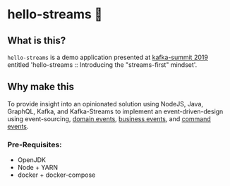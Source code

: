 # hello-streams :arrows_counterclockwise:

## What is this?

`hello-streams` is a demo application presented at [kafka-summit 2019](https://kafka-summit.org/sessions/hello-streams-introducing-stream-first-mindset/) entitled 'hello-streams :: Introducing the "streams-first" mindset'.

## Why make this

To provide insight into an opinionated solution using NodeJS, Java, GraphQL, Kafka, and Kafka-Streams to implement an event-driven-design using event-sourcing, [domain events](https://medium.com/@ha_reneparra/https-medium-com-neoword-domain-events-45697ec0271f), [business events](https://medium.com/homeaway-tech-blog/business-events-in-a-world-of-independently-deployable-services-144daf6caa1a), and [command events](https://medium.com/homeaway-tech-blog/command-events-b8942e251824).

### Pre-Requisites:

- OpenJDK
- Node + YARN
- docker + docker-compose
